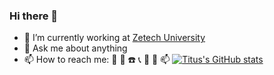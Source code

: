 ### Hi there 👋 

- 🔭 I’m currently working at [Zetech University](https://zetech.ac.ke/)
- 💬 Ask me about anything
- 📫 How to reach me: :email: :iphone: :phone: :telephone_receiver: :fax: :mega: :mailbox:
[![Titus's GitHub stats](https://github-readme-stats.vercel.app/api?username=njirutitus)](https://github.com/njirutitus/github-readme-stats)
